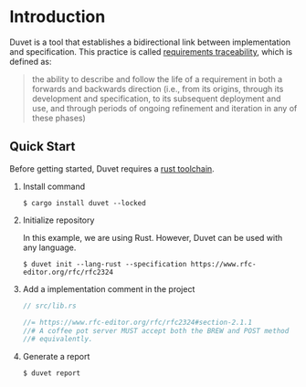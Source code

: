 # Introduction

Duvet is a tool that establishes a bidirectional link between implementation and specification. This practice is called [requirements traceability](https://en.wikipedia.org/wiki/Requirements_traceability), which is defined as:

> the ability to describe and follow the life of a requirement in both a forwards and backwards direction (i.e., from its origins, through its development and specification, to its subsequent deployment and use, and through periods of ongoing refinement and iteration in any of these phases)

## Quick Start

Before getting started, Duvet requires a [rust toolchain](https://www.rust-lang.org/tools/install).

1. Install command

   ```console
   $ cargo install duvet --locked
   ```

2. Initialize repository

   In this example, we are using Rust. However, Duvet can be used with any language.

   ```console
   $ duvet init --lang-rust --specification https://www.rfc-editor.org/rfc/rfc2324
   ```

3. Add a implementation comment in the project

   ```rust
   // src/lib.rs

   //= https://www.rfc-editor.org/rfc/rfc2324#section-2.1.1
   //# A coffee pot server MUST accept both the BREW and POST method
   //# equivalently.
   ```

4. Generate a report

   ```console
   $ duvet report
   ```
